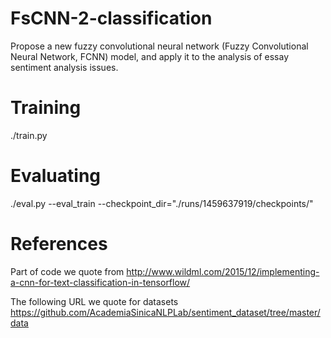 # FsCNN-2-classification
Propose a new fuzzy convolutional neural network (Fuzzy Convolutional Neural Network, FCNN) model, and apply it to the analysis of essay sentiment analysis issues.

# Training
./train.py 

# Evaluating
./eval.py --eval_train --checkpoint_dir="./runs/1459637919/checkpoints/"

# References
Part of code we quote from http://www.wildml.com/2015/12/implementing-a-cnn-for-text-classification-in-tensorflow/

The following URL we quote for datasets https://github.com/AcademiaSinicaNLPLab/sentiment_dataset/tree/master/data
